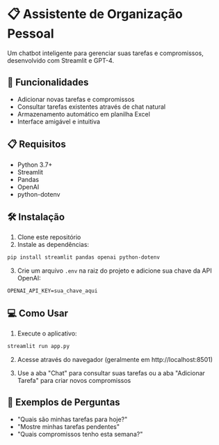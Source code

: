 # 📋 Assistente de Organização Pessoal

Um chatbot inteligente para gerenciar suas tarefas e compromissos, desenvolvido com Streamlit e GPT-4.

## 🚀 Funcionalidades

- Adicionar novas tarefas e compromissos
- Consultar tarefas existentes através de chat natural
- Armazenamento automático em planilha Excel
- Interface amigável e intuitiva

## 📋 Requisitos

- Python 3.7+
- Streamlit
- Pandas
- OpenAI
- python-dotenv

## 🛠️ Instalação

1. Clone este repositório
2. Instale as dependências:
```bash
pip install streamlit pandas openai python-dotenv
```
3. Crie um arquivo `.env` na raiz do projeto e adicione sua chave da API OpenAI:
```
OPENAI_API_KEY=sua_chave_aqui
```

## 💻 Como Usar

1. Execute o aplicativo:
```bash
streamlit run app.py
```

2. Acesse através do navegador (geralmente em http://localhost:8501)

3. Use a aba "Chat" para consultar suas tarefas ou a aba "Adicionar Tarefa" para criar novos compromissos

## 📝 Exemplos de Perguntas

- "Quais são minhas tarefas para hoje?"
- "Mostre minhas tarefas pendentes"
- "Quais compromissos tenho esta semana?" 
